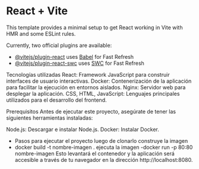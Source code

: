 # React + Vite

This template provides a minimal setup to get React working in Vite with HMR and some ESLint rules.

Currently, two official plugins are available:

- [@vitejs/plugin-react](https://github.com/vitejs/vite-plugin-react/blob/main/packages/plugin-react/README.md) uses [Babel](https://babeljs.io/) for Fast Refresh
- [@vitejs/plugin-react-swc](https://github.com/vitejs/vite-plugin-react-swc) uses [SWC](https://swc.rs/) for Fast Refresh

  
Tecnologías utilizadas
React: Framework JavaScript para construir interfaces de usuario interactivas.
Docker: Contenerización de la aplicación para facilitar la ejecución en entornos aislados.
Nginx: Servidor web para desplegar la aplicación.
CSS, HTML, JavaScript: Lenguajes principales utilizados para el desarrollo del frontend.

Prerequisitos
Antes de ejecutar este proyecto, asegúrate de tener las siguientes herramientas instaladas:

Node.js: Descargar e instalar Node.js.
Docker: Instalar Docker.

- Pasos para ejecutar el proyecto luego de clonarlo
  construye la imagen
- docker build -t nombre-imagen .
  ejecuta la imagen
-docker run -p 80:80 nombre-imagen
Esto levantará el contenedor y la aplicación será accesible a través de tu navegador en la dirección
 http://localhost:8080.
